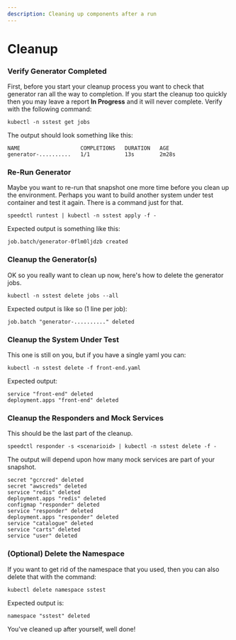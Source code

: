 ```yaml
---
description: Cleaning up components after a run
---
```


# Cleanup

### Verify Generator Completed <a href="#verify-generator-completed" id="verify-generator-completed"></a>

First, before you start your cleanup process you want to check that generator ran all the way to completion. If you start the cleanup too quickly then you may leave a report **In Progress** and it will never complete. Verify with the following command:

```
kubectl -n sstest get jobs
```

The output should look something like this:

```
NAME                   COMPLETIONS   DURATION   AGE
generator-..........   1/1           13s        2m28s
```

### Re-Run Generator <a href="#re-run-generator" id="re-run-generator"></a>

Maybe you want to re-run that snapshot one more time before you clean up the environment. Perhaps you want to build another system under test container and test it again. There is a command just for that.

```
speedctl runtest | kubectl -n sstest apply -f -
```

Expected output is something like this:

```
job.batch/generator-0flm0ljdzb created
```

### Cleanup the Generator(s) <a href="#cleanup-the-generators" id="cleanup-the-generators"></a>

OK so you really want to clean up now, here's how to delete the generator jobs.

```
kubectl -n sstest delete jobs --all
```

Expected output is like so (1 line per job):

```
job.batch "generator-.........." deleted
```

### Cleanup the System Under Test <a href="#cleanup-the-system-under-test" id="cleanup-the-system-under-test"></a>

This one is still on you, but if you have a single yaml you can:

```
kubectl -n sstest delete -f front-end.yaml
```

Expected output:

```
service "front-end" deleted
deployment.apps "front-end" deleted
```

### Cleanup the Responders and Mock Services <a href="#cleanup-the-responders-and-mock-services" id="cleanup-the-responders-and-mock-services"></a>

This should be the last part of the cleanup.

```
speedctl responder -s <scenarioid> | kubectl -n sstest delete -f -
```

The output will depend upon how many mock services are part of your snapshot.

```
secret "gcrcred" deleted
secret "awscreds" deleted
service "redis" deleted
deployment.apps "redis" deleted
configmap "responder" deleted
service "responder" deleted
deployment.apps "responder" deleted
service "catalogue" deleted
service "carts" deleted
service "user" deleted
```

### (Optional) Delete the Namespace <a href="#optional-delete-the-namespace" id="optional-delete-the-namespace"></a>

If you want to get rid of the namespace that you used, then you can also delete that with the command:

```
kubectl delete namespace sstest
```

Expected output is:

```
namespace "sstest" deleted
```

You've cleaned up after yourself, well done!
